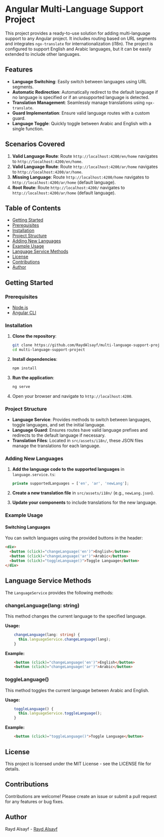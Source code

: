 # Angular Multi-Language Support Project

This project provides a ready-to-use solution for adding multi-language support to any Angular project. It includes routing based on URL segments and integrates `ngx-translate` for internationalization (i18n). The project is configured to support English and Arabic languages, but it can be easily extended to include other languages.

## Features

- **Language Switching**: Easily switch between languages using URL segments.
- **Automatic Redirection**: Automatically redirect to the default language if no language is specified or if an unsupported language is detected.
- **Translation Management**: Seamlessly manage translations using `ngx-translate`.
- **Guard Implementation**: Ensure valid language routes with a custom guard.
- **Language Toggle**: Quickly toggle between Arabic and English with a single function.

## Scenarios Covered

1. **Valid Language Route**: Route `http://localhost:4200/en/home` navigates to `http://localhost:4200/en/home`.
2. **Valid Language Route**: Route `http://localhost:4200/ar/home` navigates to `http://localhost:4200/ar/home`.
3. **Missing Language**: Route `http://localhost:4200/home` navigates to `http://localhost:4200/ar/home` (default language).
4. **Root Route**: Route `http://localhost:4200/` navigates to `http://localhost:4200/ar/home` (default language).

## Table of Contents
* [Getting Started](#getting-started)
* [Prerequisites](#prerequisites)
* [Installation](#installation)
* [Project Structure](#project-structure)
* [Adding New Languages](#adding-new-languages)
* [Example Usage](#example-usage)
* [Language Service Methods](#language-service-methods)
* [License](#license)
* [Contributions](#contributions)
* [Author](#author)

## Getting Started

### Prerequisites

- [Node.js](https://nodejs.org/)
- [Angular CLI](https://angular.io/cli)

### Installation

1. **Clone the repository**:
    ```bash
    git clone https://github.com/RaydAlsayf/multi-language-support-project.git
    cd multi-language-support-project
    ```

2. **Install dependencies**:
    ```bash
    npm install
    ```

3. **Run the application**:
    ```bash
    ng serve
    ```

4. Open your browser and navigate to `http://localhost:4200`.

### Project Structure

- **Language Service**: Provides methods to switch between languages, toggle languages, and set the initial language.
- **Language Guard**: Ensures routes have valid language prefixes and redirects to the default language if necessary.
- **Translation Files**: Located in `src/assets/i18n/`, these JSON files manage the translations for each language.

### Adding New Languages

1. **Add the language code to the supported languages** in `language.service.ts`:
    ```typescript
    private supportedLanguages = ['en', 'ar', 'newLang'];
    ```

2. **Create a new translation file** in `src/assets/i18n/` (e.g., `newLang.json`).

3. **Update your components** to include translations for the new language.

### Example Usage

#### Switching Languages

You can switch languages using the provided buttons in the header:
```html
<div>
  <button (click)="changeLanguage('en')">English</button>
  <button (click)="changeLanguage('ar')">Arabic</button>
  <button (click)="toggleLanguage()">Toggle Language</button>
</div>
```

## Language Service Methods

The `LanguageService` provides the following methods:

### changeLanguage(lang: string)
This method changes the current language to the specified language.

**Usage:**

```typescript
    changeLanguage(lang: string) {
      this.languageService.changeLanguage(lang);
    }
```

**Example:**
```html
    <button (click)="changeLanguage('en')">English</button>
    <button (click)="changeLanguage('ar')">Arabic</button>
```

### toggleLanguage()
This method toggles the current language between Arabic and English.

**Usage:**

```typescript
    toggleLanguage() {
      this.languageService.toggleLanguage();
    }
```

**Example:**
```html
    <button (click)="toggleLanguage()">Toggle Language</button>
```

## License
This project is licensed under the MIT License - see the LICENSE file for details.

## Contributions
Contributions are welcome! Please create an issue or submit a pull request for any features or bug fixes.

## Author
Rayd Alsayf - [Rayd Alsayf](https://www.linkedin.com/in/raydalsayf/)



